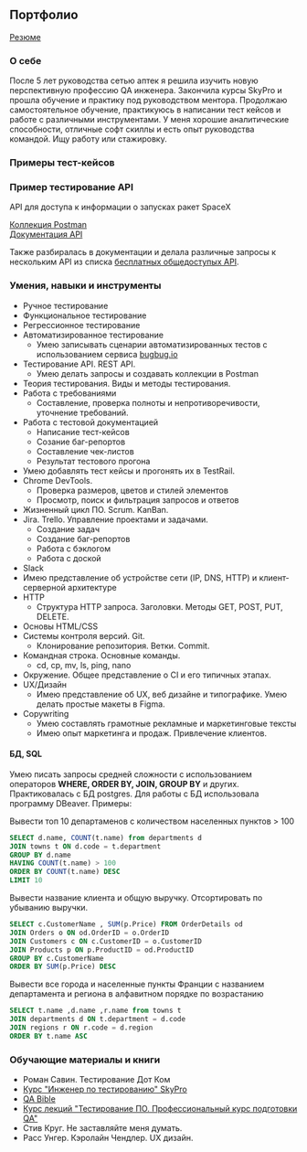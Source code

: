 ## Портфолио

[Резюме](https://iradzen.github.io/)

### О себе

После 5 лет руководства сетью аптек я решила изучить новую перспективную профессию QA инженера. Закончила курсы SkyPro и прошла обучение и практику под руководством ментора. Продолжаю самостоятельное обучение, практикуюсь в написании тест кейсов и работе с различными инструментами. У меня хорошие аналитические способности, отличные софт скиллы и есть опыт руководства командой. Ищу работу или стажировку.

### Примеры тест-кейсов

### Пример тестирование API

API для доступа к информации о запусках ракет SpaceX

[Коллекция Postman](https://documenter.getpostman.com/view/27289013/2s93eYUBqg)  
[Документация API](https://docs.spacexdata.com/)

Также разбиралась в документации и делала различные запросы к нескольким API из списка [бесплатных общедоступых API](https://rapidapi.com/collection/list-of-free-apis).

### Умения, навыки и инструменты

* Ручное тестирование  
* Функциональное тестирование  
* Регрессионное тестирование  
* Автоматизированное тестирование 
  - Умею записывать сценарии автоматизированных тестов с использованием сервиса [bugbug.io](https://bugbug.io)  
* Тестирование API. REST API. 
  - Умею делать запросы и создавать коллекции в Postman
* Теория тестирования. Виды и методы тестирования.  
* Работа с требованиями  
  - Составление, проверка полноты и непротиворечивости, уточнение требований.
* Работа с тестовой документацией  
  - Написание тест-кейсов
  - Созание баг-репортов
  - Составление чек-листов
  - Результат тестового прогона
* Умею добавлять тест кейсы и прогонять их в TestRail.
* Chrome DevTools.
  - Проверка размеров, цветов и стилей элементов
  - Просмотр, поиск и фильтрация запросов и ответов
* Жизненный цикл ПО. Scrum. KanBan.
* Jira. Trello. Управление проектами и задачами.
  - Создание задач
  - Создание баг-репортов
  - Работа с бэклогом
  - Работа с доской
* Slack
* Имею представление об устройстве сети (IP, DNS, HTTP) и клиент-серверной архитектуре
* HTTP
  - Структура HTTP запроса. Заголовки. Методы GET, POST, PUT, DELETE.  
* Основы HTML/CSS
* Системы контроля версий. Git.
  - Клонирование репозитория. Ветки. Commit.
* Командная строка. Основные команды.
  - cd, cp, mv, ls, ping, nano
* Окружение. Общее представление о CI и его типичных этапах.
* UX/Дизайн
  - Имею представление об UX, веб дизайне и типографике. Умею делать простые макеты в Figma.
* Copywriting
  - Умею составлять грамотные рекламные и маркетинговые тексты
  - Имею опыт маркетинга и продаж. Привлечение клиентов.

#### БД, SQL
Умею писать запросы средней сложности с использованием операторов **WHERE, ORDER BY, JOIN, GROUP BY** и других. Практиковалась с БД postgres. Для работы с БД использовала программу DBeaver.
Примеры:  

Вывести топ 10 департаменов с количеством населенных пунктов > 100  
```sql
SELECT d.name, COUNT(t.name) from departments d
JOIN towns t ON d.code = t.department
GROUP BY d.name
HAVING COUNT(t.name) > 100
ORDER BY COUNT(t.name) DESC
LIMIT 10
```

Вывести название клиента и общую выручку. Отсортировать по убыванию выручки.
```sql
SELECT c.CustomerName , SUM(p.Price) FROM OrderDetails od
JOIN Orders o ON od.OrderID = o.OrderID
JOIN Customers c ON c.CustomerID = o.CustomerID
JOIN Products p ON p.ProductID = od.ProductID
GROUP BY c.CustomerName
ORDER BY SUM(p.Price) DESC
```

Вывести все города и населенные пункты Франции с названием департамента и региона в алфавитном порядке по возрастанию  
```sql
SELECT t.name ,d.name ,r.name from towns t
JOIN departments d ON t.department = d.code
JOIN regions r ON r.code = d.region
ORDER BY t.name ASC
```

### Обучающие материалы и книги

* Роман Савин. Тестирование Дот Ком
* [Курс "Инженер по тестированию" SkyPro](https://sky.pro/courses/programming/qa-engineer)
* [QA Bible](https://vladislaveremeev.gitbook.io/qa_bible/)
* [Курс лекций "Тестирование ПО. Профессиональный курс подготовки QA"](https://www.youtube.com/watch?v=MmbVEwYnWTs&list=PLZqgWWF4O-zg03RGSZ2GpHLE3BmO8bjKo)
* Стив Круг. Не заставляйте меня думать.
* Расс Унгер. Кэролайн Чендлер. UX дизайн.
